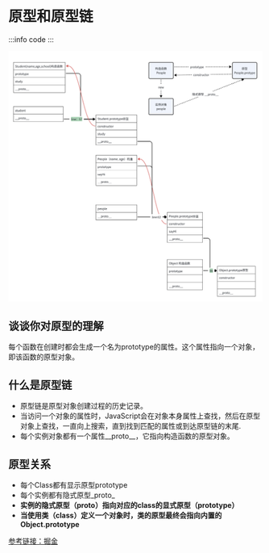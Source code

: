 <script setup>
import ClassDemo from './class.vue'
</script>

# 原型和原型链
:::info
code
:::
<ClassDemo />

![alt text](image.png)

## 谈谈你对原型的理解
每个函数在创建时都会生成一个名为prototype的属性。这个属性指向一个对象，即该函数的原型对象。

## 什么是原型链
- 原型链是原型对象创建过程的历史记录。
- 当访问一个对象的属性时，JavaScript会在对象本身属性上查找，然后在原型对象上查找，一直向上搜索，直到找到匹配的属性或到达原型链的末尾.
- 每个实例对象都有一个属性__proto__，它指向构造函数的原型对象。

## 原型关系
- 每个Class都有显示原型prototype
- 每个实例都有隐式原型_proto_
- **实例的隐式原型（__proto__）指向对应的class的显式原型（prototype）**
- **当使用类（class）定义一个对象时，类的原型最终会指向内置的 Object.prototype**

[参考链接：掘金](https://juejin.cn/post/7095651623812202533)
